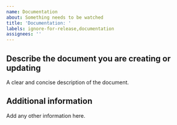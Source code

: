 ```yaml
---
name: Documentation
about: Something needs to be watched
title: 'Documentation: '
labels: ignore-for-release,documentation
assignees: ''
---
```


## Describe the document you are creating or updating

A clear and concise description of the document.

## Additional information

Add any other information here.
